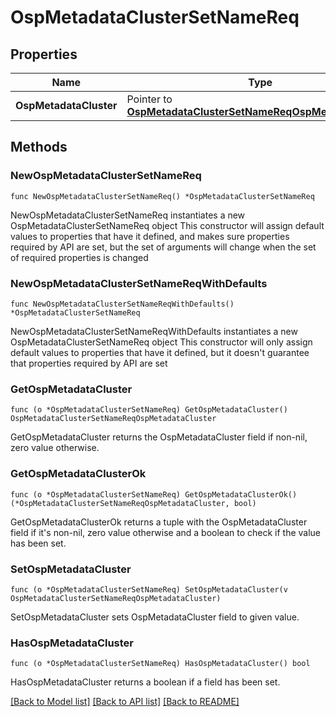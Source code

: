 # OspMetadataClusterSetNameReq

## Properties

Name | Type | Description | Notes
------------ | ------------- | ------------- | -------------
**OspMetadataCluster** | Pointer to [**OspMetadataClusterSetNameReqOspMetadataCluster**](OspMetadataClusterSetNameReqOspMetadataCluster.md) |  | [optional] 

## Methods

### NewOspMetadataClusterSetNameReq

`func NewOspMetadataClusterSetNameReq() *OspMetadataClusterSetNameReq`

NewOspMetadataClusterSetNameReq instantiates a new OspMetadataClusterSetNameReq object
This constructor will assign default values to properties that have it defined,
and makes sure properties required by API are set, but the set of arguments
will change when the set of required properties is changed

### NewOspMetadataClusterSetNameReqWithDefaults

`func NewOspMetadataClusterSetNameReqWithDefaults() *OspMetadataClusterSetNameReq`

NewOspMetadataClusterSetNameReqWithDefaults instantiates a new OspMetadataClusterSetNameReq object
This constructor will only assign default values to properties that have it defined,
but it doesn't guarantee that properties required by API are set

### GetOspMetadataCluster

`func (o *OspMetadataClusterSetNameReq) GetOspMetadataCluster() OspMetadataClusterSetNameReqOspMetadataCluster`

GetOspMetadataCluster returns the OspMetadataCluster field if non-nil, zero value otherwise.

### GetOspMetadataClusterOk

`func (o *OspMetadataClusterSetNameReq) GetOspMetadataClusterOk() (*OspMetadataClusterSetNameReqOspMetadataCluster, bool)`

GetOspMetadataClusterOk returns a tuple with the OspMetadataCluster field if it's non-nil, zero value otherwise
and a boolean to check if the value has been set.

### SetOspMetadataCluster

`func (o *OspMetadataClusterSetNameReq) SetOspMetadataCluster(v OspMetadataClusterSetNameReqOspMetadataCluster)`

SetOspMetadataCluster sets OspMetadataCluster field to given value.

### HasOspMetadataCluster

`func (o *OspMetadataClusterSetNameReq) HasOspMetadataCluster() bool`

HasOspMetadataCluster returns a boolean if a field has been set.


[[Back to Model list]](../README.md#documentation-for-models) [[Back to API list]](../README.md#documentation-for-api-endpoints) [[Back to README]](../README.md)


